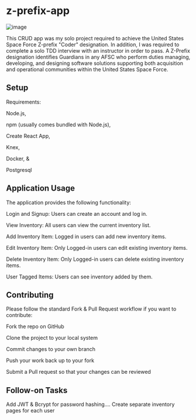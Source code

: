 # z-prefix-app

![image](https://github.com/Ing-waz/z-prefix-app/assets/130244583/db4c8110-cd36-48ba-8496-15187793e6e8)

This CRUD app was my solo project required to achieve the United States Space Force Z-prefix "Coder" designation. In addition, I was required to complete a solo TDD interview with an instructor in order to pass. 
A Z-Prefix designation identifies Guardians in any AFSC who perform duties managing, developing, and designing software solutions supporting both acquisition and operational communities within the United States Space Force.

## Setup
Requirements:

Node.js,

npm (usually comes bundled with Node.js),

Create React App,

Knex,

Docker, &

Postgresql

## Application Usage
The application provides the following functionality:

Login and Signup: Users can create an account and log in.

View Inventory: All users can view the current inventory list.

Add Inventory Item: Logged in users can add new inventory items.

Edit Inventory Item: Only Logged-in users can edit existing inventory items.

Delete Inventory Item: Only Logged-in users can delete existing inventory items.

User Tagged Items: Users can see inventory added by them. 

## Contributing
Please follow the standard Fork & Pull Request workflow if you want to contribute:

Fork the repo on GitHub

Clone the project to your local system

Commit changes to your own branch

Push your work back up to your fork

Submit a Pull request so that your changes can be reviewed

## Follow-on Tasks
Add JWT & Bcrypt for password hashing....
Create separate inventory pages for each user


